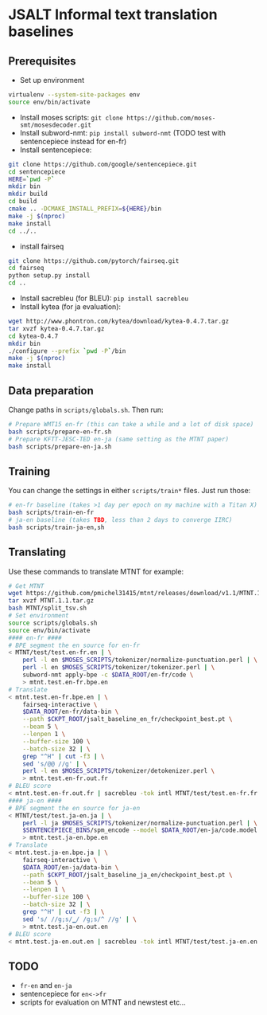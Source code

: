 # JSALT Informal text translation baselines

## Prerequisites

- Set up environment
```bash
virtualenv --system-site-packages env
source env/bin/activate
```
- Install moses scripts: `git clone https://github.com/moses-smt/mosesdecoder.git`
- Install subword-nmt: `pip install subword-nmt` (TODO test with sentencepiece instead for en-fr)
- Install sentencepiece:
```bash
git clone https://github.com/google/sentencepiece.git
cd sentencepiece
HERE=`pwd -P`
mkdir bin
mkdir build
cd build
cmake .. -DCMAKE_INSTALL_PREFIX=${HERE}/bin
make -j $(nproc)
make install
cd ../..
```
- install fairseq 
```bash
git clone https://github.com/pytorch/fairseq.git
cd fairseq
python setup.py install
cd ..
```
- Install sacrebleu (for BLEU): `pip install sacrebleu`
- Install kytea (for ja evaluation):
```bash
wget http://www.phontron.com/kytea/download/kytea-0.4.7.tar.gz
tar xvzf kytea-0.4.7.tar.gz
cd kytea-0.4.7
mkdir bin
./configure --prefix `pwd -P`/bin
make -j $(nproc)
make install
```

## Data preparation

Change paths in `scripts/globals.sh`. Then run:

```bash
# Prepare WMT15 en-fr (this can take a while and a lot of disk space)
bash scripts/prepare-en-fr.sh
# Prepare KFTT-JESC-TED en-ja (same setting as the MTNT paper)
bash scripts/prepare-en-ja.sh
```

## Training

You can change the settings in either `scripts/train*` files. Just run those:

```bash
# en-fr baseline (takes >1 day per epoch on my machine with a Titan X)
bash scripts/train-en-fr
# ja-en baseline (takes TBD, less than 2 days to converge IIRC)
bash scripts/train-ja-en,sh
```

## Translating

Use these commands to translate MTNT for example:

```bash
# Get MTNT
wget https://github.com/pmichel31415/mtnt/releases/download/v1.1/MTNT.1.1.tar.gz
tar xvzf MTNT.1.1.tar.gz
bash MTNT/split_tsv.sh
# Set environment
source scripts/globals.sh
source env/bin/activate
#### en-fr ####
# BPE segment the en source for en-fr
< MTNT/test/test.en-fr.en | \
    perl -l en $MOSES_SCRIPTS/tokenizer/normalize-punctuation.perl | \
    perl -l en $MOSES_SCRIPTS/tokenizer/tokenizer.perl | \
    subword-nmt apply-bpe -c $DATA_ROOT/en-fr/code \
    > mtnt.test.en-fr.bpe.en
# Translate
< mtnt.test.en-fr.bpe.en | \
    fairseq-interactive \
    $DATA_ROOT/en-fr/data-bin \
    --path $CKPT_ROOT/jsalt_baseline_en_fr/checkpoint_best.pt \
    --beam 5 \
    --lenpen 1 \
    --buffer-size 100 \
    --batch-size 32 | \
    grep "^H" | cut -f3 | \
    sed 's/@@ //g' | \
    perl -l en $MOSES_SCRIPTS/tokenizer/detokenizer.perl \
    > mtnt.test.en-fr.out.fr
# BLEU score
< mtnt.test.en-fr.out.fr | sacrebleu -tok intl MTNT/test/test.en-fr.fr
#### ja-en ####
# BPE segment the en source for ja-en
< MTNT/test/test.ja-en.ja | \
    perl -l ja $MOSES_SCRIPTS/tokenizer/normalize-punctuation.perl | \
    $SENTENCEPIECE_BINS/spm_encode --model $DATA_ROOT/en-ja/code.model \
    > mtnt.test.ja-en.bpe.en
# Translate
< mtnt.test.ja-en.bpe.ja | \
    fairseq-interactive \
    $DATA_ROOT/en-ja/data-bin \
    --path $CKPT_ROOT/jsalt_baseline_ja_en/checkpoint_best.pt \
    --beam 5 \
    --lenpen 1 \
    --buffer-size 100 \
    --batch-size 32 | \
    grep "^H" | cut -f3 | \
    sed 's/ //g;s/▁/ /g;s/^ //g' | \
    > mtnt.test.ja-en.out.en
# BLEU score
< mtnt.test.ja-en.out.en | sacrebleu -tok intl MTNT/test/test.ja-en.en
```

## TODO

- `fr-en` and `en-ja`
- sentencepiece for `en<->fr`
- scripts for evaluation on MTNT and newstest etc...
